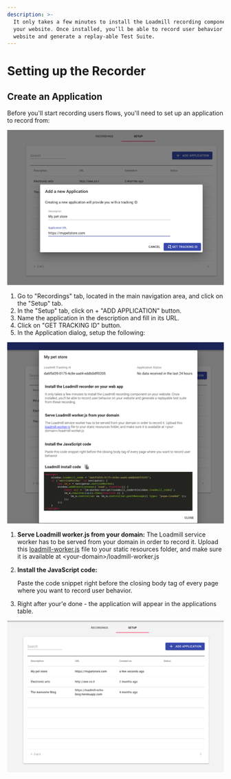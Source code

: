 ```yaml
---
description: >-
  It only takes a few minutes to install the Loadmill recording component on
  your website. Once installed, you’ll be able to record user behavior on your
  website and generate a replay-able Test Suite.
---
```


# Setting up the Recorder

## Create an Application 

Before you'll start recording users flows, you'll need to set up an application to record from:

![Adding a new application dialog](../../.gitbook/assets/screen-shot-2019-09-23-at-11.41.12-am.png)

1. Go to "Recordings" tab, located in the main navigation area, and click on the "Setup" tab.
2. In the "Setup" tab, click on + "ADD APPLICATION" button.
3. Name the application in the description and fill in its URL.
4. Click on "GET TRACKING ID" button.
5. In the Application dialog, setup the following: 

![](../../.gitbook/assets/screen-shot-2019-09-23-at-11.41.32-am.png)

1. **Serve Loadmill worker.js from your domain:**  The Loadmill service worker has to be served from your domain in order to record it. Upload this [loadmill-worker.js](https://echo.loadmill.com/loadmill-worker.js) file to your static resources folder, and make sure it is available at &lt;your-domain&gt;/loadmill-worker.js 
2. **Install the JavaScript code:**

   Paste the code snippet right before the closing body tag of every page where you want to record user behavior.  

3. Right after your'e done - the application will appear in the applications table.

![](../../.gitbook/assets/screen-shot-2019-09-23-at-11.41.48-am.png)

## 


